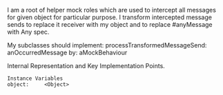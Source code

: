 I am a root of helper mock roles which are used to intercept all messages for given object for particular purpose.  I transform intercepted message sends to replace it receiver with my object and to replace #anyMessage with Any spec.

My subclasses should implement: 
	processTransformedMessageSend: anOccurredMessage by: aMockBehaviour
	  
Internal Representation and Key Implementation Points.

    Instance Variables
	object:		<Object>